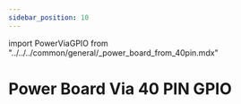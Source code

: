 ```yaml
---
sidebar_position: 10
---
```


import PowerViaGPIO from "../../../common/general/\_power_board_from_40pin.mdx"

# Power Board Via 40 PIN GPIO

<PowerViaGPIO />
